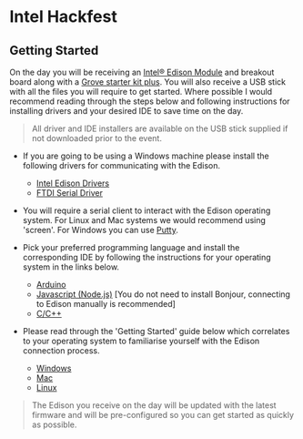 # Intel Hackfest

## Getting Started

On the day you will be receiving an [Intel® Edison Module](http://www.intel.co.uk/content/www/uk/en/do-it-yourself/edison.html) and breakout board along with a [Grove starter kit plus](http://www.seeedstudio.com/depot/Grove-starter-kit-plus-Intel-IoT-Edition-for-Intel-Galileo-Gen-2-and-Edison-p-1978.html). You will also receive a USB stick with all the files you will require to get started. Where possible I would recommend reading through the steps below and following instructions for installing drivers and your desired IDE to save time on the day.

> All driver and IDE installers are available on the USB stick supplied if not downloaded prior to the event.

* If you are going to be using a Windows machine please install the following drivers for communicating with the Edison.
    - [Intel Edison Drivers](http://downloadmirror.intel.com/24698/eng/IntelEdisonDriverSetup1.2.1.exe)
    - [FTDI Serial Driver](http://www.ftdichip.com/Drivers/CDM/CDM%20v2.10.00%20WHQL%20Certified.exe)

* You will require a serial client to interact with the Edison operating system. For Linux and Mac systems we would recommend using 'screen'. For Windows you can use [Putty](http://the.earth.li/~sgtatham/putty/latest/x86/putty.exe).

* Pick your preferred programming language and install the corresponding IDE by following the instructions for your operating system in the links below.
    - [Arduino](https://software.intel.com/en-us/articles/install-arduino-ide-on-intel-iot-platforms)
    - [Javascript (Node.js)](https://software.intel.com/en-us/articles/install-the-intel-xdk-iot-edition) [You do not need to install Bonjour, connecting to Edison manually is recommended]
    - [C/C++](https://software.intel.com/en-us/articles/install-eclipse-ide-on-intel-iot-platforms)

* Please read through the 'Getting Started' guide below which correlates to your operating system to familiarise yourself with the Edison connection process.
    - [Windows](https://software.intel.com/en-us/articles/getting-started-with-the-intel-edison-board-on-windows)
    - [Mac](https://software.intel.com/en-us/articles/getting-started-with-the-intel-edison-board-on-mac)
    - [Linux](https://software.intel.com/en-us/articles/getting-started-with-the-intel-edison-board-on-linux)


> The Edison you receive on the day will be updated with the latest firmware and will be pre-configured so you can get started as quickly as possible.
